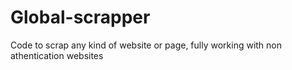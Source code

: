 Global-scrapper
===============

Code to scrap any kind of website or page, fully working with non athentication websites

